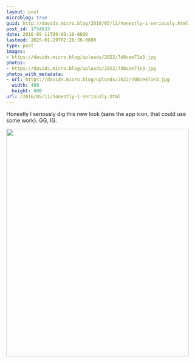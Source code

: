 ```yaml
---
layout: post
microblog: true
guid: http://davids.micro.blog/2016/05/11/honestly-i-seriously.html
post_id: 1734633
date: 2016-05-11T09:06:10-0800
lastmod: 2025-01-29T02:28:36-0800
type: post
images:
- https://davids.micro.blog/uploads/2022/7d8cee71e3.jpg
photos:
- https://davids.micro.blog/uploads/2022/7d8cee71e3.jpg
photos_with_metadata:
- url: https://davids.micro.blog/uploads/2022/7d8cee71e3.jpg
  width: 480
  height: 600
url: /2016/05/11/honestly-i-seriously.html
---
```

Honestly I seriously dig this new look (sans the app icon, that could use some work). GG, IG.

<img src="/uploads/2022/7d8cee71e3.jpg" width="480" height="600" alt="">
